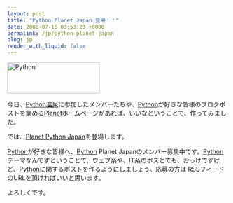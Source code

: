 ```yaml
---
layout: post
title: "Python Planet Japan 登場！！"
date: 2008-07-16 03:53:23 +0000
permalink: /jp/python-planet-japan
blog: jp
render_with_liquid: false
---
```


<p><img src="http://planetpythonjp.ianlewis.org/images/python-logo.gif" alt="Python" width="211" height="71" /></p>
<p>今日、<a href="http://pyspa.org/">Python温泉</a>に参加したメンバーたちや、<a href="http://www.python.org/" title="Python">Python</a>が好きな皆様のブログポストを集める<a href="http://www.planetplanet.org/">Planet</a>ホームページがあれば、いいなということで、作ってみました。</p>
<p>では、<a href="http://planetpythonjp.ianlewis.org/">Planet Python Japan</a><a href="http://planetpythonjp.ianlewis.org/"></a>を登場します。</p>
<p><a href="http://www.python.org/" title="Python">Python</a>が好きな皆様へ、<a href="http://www.python.org/" title="Python">Python</a> Planet Japanのメンバー募集中です。<a href="http://www.python.org/" title="Python">Python</a>テーマなんですということで、ウェブ系や、IT系のボスとでも、おっけですけど、<a href="http://www.python.org/" title="Python">Python</a>に関するポストを作るようにしましょう。応募の方は RSSフィードのURLを頂ければいいと思います。</p>
<p>よろしくです。</p>
<div class="sharethis">
        <script type="text/javascript" language="javascript">
          SHARETHIS.addEntry( {
            title : 'Python Planet Japan 登場！！',
              url   : 'http://www.ianlewis.org/jp/python-planet-japan'}, 
            { button: true }
          ) ;
        </script></div>
